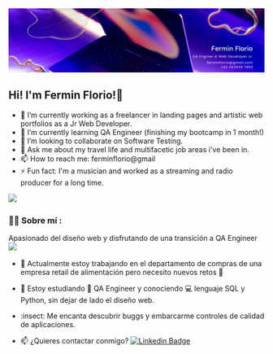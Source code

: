 <div id="header" align="center">
  <img decoding="async" src="https://github.com/ferminflorio/ferminflorio/blob/main/Banner%20Github.png" width="1000"/>
</div>

## Hi! I'm Fermin Florio!👋

- 🔭 I’m currently working as a freelancer in landing pages and artistic web portfolios as a Jr Web Developer.
- 🌱 I’m currently learning QA Engineer (finishing my bootcamp in 1 month!)
- 👯 I’m looking to collaborate on Software Testing.
- 💬 Ask me about my travel life and multifacetic job areas i've been in.
- 📫 How to reach me: ferminflorio@gmail
- ⚡ Fun fact: I'm a musician and worked as a streaming and radio producer for a long time.


[![](https://img.shields.io/badge/LinkedIn-0077B5?style=for-the-badge&logo=linkedin&logoColor=white)](https://www.linkedin.com/in/ferminflorio/)

<div id="header" align="left">
  
  ### :man_technologist: Sobre mí :
  Apasionado  del diseño web y disfrutando de una transición a QA Engineer <img decoding="async" src="https://media.giphy.com/media/WUlplcMpOCEmTGBtBW/giphy.gif" width="30">
* :telescope: Actualmente estoy trabajando en el departamento de compras de una empresa retail de alimentación pero necesito nuevos retos :muscle:

* :seedling: Estoy estudiando :blue_book: QA Engineer y conociendo :computer: lenguaje SQL y Python, sin dejar de lado el diseño web.

* :insect: Me encanta descubrir buggs y embarcarme controles de calidad de aplicaciones. 

* :mailbox: ¿Quieres contactar conmigo? [![Linkedin Badge](https://img.shields.io/badge/-Fermin-blue?style=flat&logo=Linkedin&logoColor=white)](https://www.linkedin.com/in/ferminflorio/)
